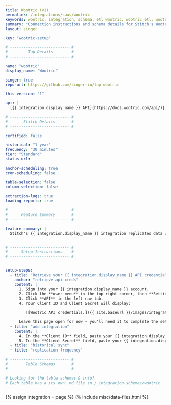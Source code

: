 ```yaml
---
title: Wootric (v1)
permalink: /integrations/saas/wootric
keywords: wootric, integration, schema, etl wootric, wootric etl, wootric schema
summary: "Connection instructions and schema details for Stitch's Wootric integration."
layout: singer

key: "wootric-setup"

# -------------------------- #
#         Tap Details        #
# -------------------------- #

name: "wootric"
display_name: "Wootric"

singer: true
repo-url: https://github.com/singer-io/tap-wootric

this-version: "1"

api: |
  [{{ integration.display_name }} API](https://docs.wootric.com/api/){:target="new"}

# -------------------------- #
#       Stitch Details       #
# -------------------------- #

certified: false

historical: "1 year"
frequency: "30 minutes"
tier: "Standard"
status-url: 

anchor-scheduling: true
cron-scheduling: false

table-selection: false
column-selection: false

extraction-logs: true
loading-reports: true

# -------------------------- #
#      Feature Summary       #
# -------------------------- #

feature-summary: |
  Stitch's {{ integration.display_name }} integration replicates data using the {{ integration.api | flatify | strip }}. Refer to the [Schema](#schema) section for a list of objects available for replication.


# -------------------------- #
#      Setup Instructions    #
# -------------------------- #


setup-steps:
  - title: "Retrieve your {{ integration.display_name }} API credentials"
    anchor: "retrieve-api-creds"
    content: |
      1. Sign into your {{ integration.display_name }} account.
      2. Click the **user menu** in the top right corner, then **Settings**.
      3. Click **API** in the left nav tab.
      4. Your Client ID and Client Secret will display:

         ![Wootric API credentials.]({{ site.baseurl }}/images/integrations/wootric-api-credentials.png)

      Leave this page open for now - you'll need it to complete the setup in Stitch.
  - title: "add integration"
    content: |
      4. In the **Client ID** field, paste your {{ integration.display_name }} Client ID.
      5. In the **Client Secret** field, paste your {{ integration.display_name }} Client Secret.
  - title: "historical sync"
  - title: "replication frequency"

# -------------------------- #
#        Table Schemas       #
# -------------------------- #

# Looking for the table schemas & info?
# Each table has a its own .md file in /_integration-schemas/wootric
---
```

{% assign integration = page %}
{% include misc/data-files.html %}

